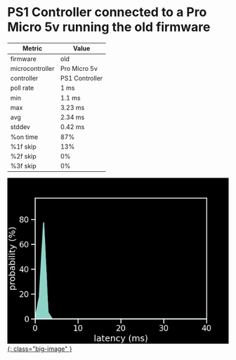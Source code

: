 # PS1 Controller connected to a Pro Micro 5v running the old firmware

| Metric          | Value          |
| --------------- | -------------- |
| firmware        | old            |
| microcontroller | Pro Micro 5v   |
| controller      | PS1 Controller |
| poll rate       | 1 ms           |
| min             | 1.1 ms         |
| max             | 3.23 ms        |
| avg             | 2.34 ms        |
| stddev          | 0.42 ms        |
| %on time        | 87%            |
| %1f skip        | 13%            |
| %2f skip        | 0%             |
| %3f skip        | 0%             |

[![Graph](../../assets/images/results/ardwiino_ps1_micro_5v.png){: class="big-image" }](../../assets/images/results/ardwiino_ps1_micro_5v.png)
